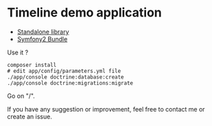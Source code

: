 Timeline demo application
=========================

- [Standalone library](https://github.com/stephpy/timeline)
- [Symfony2 Bundle](https://github.com/stephpy/TimelineBundle)

Use it ?

```
composer install
# edit app/config/parameters.yml file
./app/console doctrine:database:create
./app/console doctrine:migrations:migrate
```

Go on "/".

If you have any suggestion or improvement, feel free to contact me or create an issue.
